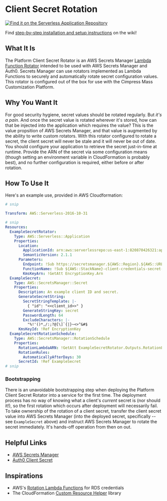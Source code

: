 # Client Secret Rotation

[![Find it on the Serverless Application Repository][logo]][sam]

[logo]: https://img.shields.io/badge/SAM-Find%20it%20on%20the%20Serverless%20Application%20Repository-brightgreen
[sam]: https://serverlessrepo.aws.amazon.com/applications/arn:aws:serverlessrepo:us-east-1:820870426321:applications~platform-client-secret-rotator

Find [step-by-step installation and setup instructions][] on the wiki!

[step-by-step installation and setup instructions]: https://github.com/Cimpress-MCP/Platform-Client-Secret-Rotator/wiki/Step-by-Step-Setup

## What It Is

The Platform Client Secret Rotator is an AWS Secrets Manager [Lambda Function Rotator][] intended to be used with AWS Secrets Manager and Auth0. Secrets Manager can use rotators implemented as Lambda Functions to securely and automatically rotate secret configuration values. This rotator is configured out of the box for use with the Cimpress Mass Customization Platform.

[Lambda Function Rotator]: https://docs.aws.amazon.com/secretsmanager/latest/userguide/rotating-secrets.html

## Why You Want It

For good security hygiene, secret values should be rotated regularly. But _it's a pain_. And once the secret value is rotated wherever it's stored, how can that be injected into the application which requires the value? This is the value propsition of AWS Secrets Manager, and that value is augmented by the ability to write custom rotators. With this rotator configured to rotate a secret, the client secret will never be stale and it will never be out of date. You should configure your application to retrieve the secret just-in-time at runtime. Provide the ARN of the secret via some configuration means (though setting an environment variable in CloudFormation is probably best), and no further configuration is required, either before or after rotation.

## How To Use It

Here's an example use, provided in AWS Cloudformation:

```yaml
# snip

Transform: AWS::Serverless-2016-10-31

# snip
Resources:
  ExampleSecretRotator:
    Type: AWS::Serverless::Application
    Properties:
      Location:
        ApplicationId: arn:aws:serverlessrepo:us-east-1:820870426321:applications/platform-client-secret-rotator
        SemanticVersion: 2.1.1
      Parameters:
        Endpoint: !Sub https://secretsmanager.${AWS::Region}.${AWS::URLSuffix}
        FunctionName: !Sub ${AWS::StackName}-client-credentials-secret-rotator
        KmsKeyArn: !GetAtt EncryptionKey.Arn
  ExampleSecret:
    Type: AWS::SecretsManager::Secret
    Properties:
      Description: An example client ID and secret.
      GenerateSecretString:
        SecretStringTemplate: |-
          { "id": "<<client_id>>" }
        GenerateStringKey: secret
        PasswordLength: 64
        ExcludeCharacters: |-
          "%!'()*,/:;?@[\]`{|}~<>^&#$
      KmsKeyId: !Ref EncryptionKey
  ExampleSecretRotationSchedule:
    Type: AWS::SecretsManager::RotationSchedule
    Properties:
      RotationLambdaARN: !GetAtt ExampleSecretRotator.Outputs.RotationLambdaARN
      RotationRules:
        AutomaticallyAfterDays: 30
      SecretId: !Ref ExampleSecret
# snip
```

### Bootstrapping

There is an unavoidable bootstrapping step when deploying the Platform Client Secret Rotator into a service for the first time. The deployment process has no way of knowing what a client's _current_ secret is (nor should it!), so the first rotation which occurs after deployment will necessarily fail. To take ownership of the rotation of a client secret, transfer the client secret value into AWS Secrets Manager (into the deployed secret, specifically -- see `ExampleSecret` above) and instruct AWS Secrets Manager to rotate the secret immediately. It's hands-off operation from then on out.

<!-- It's possible to transfer the secret value earlier, catching the secret in the state between when it is deployed and the rotator is deployed, but why accumulate that much stress in your life? -->

## Helpful Links

* [AWS Secrets Manager][]
* [Auth0 Client Secret][]

[AWS Secrets Manager]: https://aws.amazon.com/secrets-manager/
[Auth0 Client Secret]: https://auth0.com/docs/applications/concepts/client-secret

## Inspirations

* AWS's [Rotation Lambda Functions][] for RDS credentials
* The CloudFormation [Custom Resource Helper][] library

[Rotation Lambda Functions]: https://github.com/aws-samples/aws-secrets-manager-rotation-lambdas
[Custom Resource Helper]: https://github.com/aws-cloudformation/custom-resource-helper
